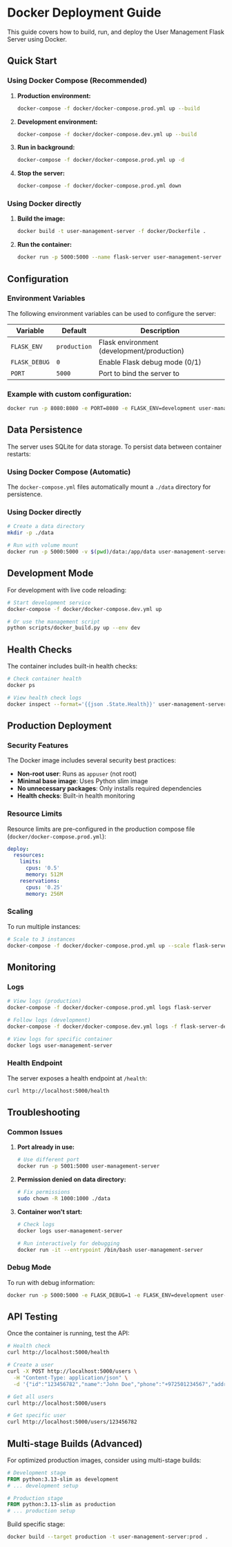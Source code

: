 # Docker Deployment Guide

This guide covers how to build, run, and deploy the User Management Flask Server using Docker.

## Quick Start

### Using Docker Compose (Recommended)

1. **Production environment:**
   ```bash
   docker-compose -f docker/docker-compose.prod.yml up --build
   ```

2. **Development environment:**
   ```bash
   docker-compose -f docker/docker-compose.dev.yml up --build
   ```

3. **Run in background:**
   ```bash
   docker-compose -f docker/docker-compose.prod.yml up -d
   ```

4. **Stop the server:**
   ```bash
   docker-compose -f docker/docker-compose.prod.yml down
   ```

### Using Docker directly

1. **Build the image:**
   ```bash
   docker build -t user-management-server -f docker/Dockerfile .
   ```

2. **Run the container:**
   ```bash
   docker run -p 5000:5000 --name flask-server user-management-server
   ```

## Configuration

### Environment Variables

The following environment variables can be used to configure the server:

| Variable | Default | Description |
|----------|---------|-------------|
| `FLASK_ENV` | `production` | Flask environment (development/production) |
| `FLASK_DEBUG` | `0` | Enable Flask debug mode (0/1) |
| `PORT` | `5000` | Port to bind the server to |

### Example with custom configuration:
```bash
docker run -p 8080:8080 -e PORT=8080 -e FLASK_ENV=development user-management-server
```

## Data Persistence

The server uses SQLite for data storage. To persist data between container restarts:

### Using Docker Compose (Automatic)
The `docker-compose.yml` files automatically mount a `./data` directory for persistence.

### Using Docker directly
```bash
# Create a data directory
mkdir -p ./data

# Run with volume mount
docker run -p 5000:5000 -v $(pwd)/data:/app/data user-management-server
```

## Development Mode

For development with live code reloading:

```bash
# Start development service
docker-compose -f docker/docker-compose.dev.yml up

# Or use the management script
python scripts/docker_build.py up --env dev
```

## Health Checks

The container includes built-in health checks:

```bash
# Check container health
docker ps

# View health check logs
docker inspect --format='{{json .State.Health}}' user-management-server
```

## Production Deployment

### Security Features

The Docker image includes several security best practices:

- **Non-root user**: Runs as `appuser` (not root)
- **Minimal base image**: Uses Python slim image
- **No unnecessary packages**: Only installs required dependencies
- **Health checks**: Built-in health monitoring

### Resource Limits

Resource limits are pre-configured in the production compose file (`docker/docker-compose.prod.yml`):

```yaml
deploy:
  resources:
    limits:
      cpus: '0.5'
      memory: 512M
    reservations:
      cpus: '0.25'
      memory: 256M
```

### Scaling

To run multiple instances:

```bash
# Scale to 3 instances
docker-compose -f docker/docker-compose.prod.yml up --scale flask-server=3
```

## Monitoring

### Logs

```bash
# View logs (production)
docker-compose -f docker/docker-compose.prod.yml logs flask-server

# Follow logs (development)
docker-compose -f docker/docker-compose.dev.yml logs -f flask-server-dev

# View logs for specific container
docker logs user-management-server
```

### Health Endpoint

The server exposes a health endpoint at `/health`:

```bash
curl http://localhost:5000/health
```

## Troubleshooting

### Common Issues

1. **Port already in use:**
   ```bash
   # Use different port
   docker run -p 5001:5000 user-management-server
   ```

2. **Permission denied on data directory:**
   ```bash
   # Fix permissions
   sudo chown -R 1000:1000 ./data
   ```

3. **Container won't start:**
   ```bash
   # Check logs
   docker logs user-management-server
   
   # Run interactively for debugging
   docker run -it --entrypoint /bin/bash user-management-server
   ```

### Debug Mode

To run with debug information:

```bash
docker run -p 5000:5000 -e FLASK_DEBUG=1 -e FLASK_ENV=development user-management-server
```

## API Testing

Once the container is running, test the API:

```bash
# Health check
curl http://localhost:5000/health

# Create a user
curl -X POST http://localhost:5000/users \
  -H "Content-Type: application/json" \
  -d '{"id":"123456782","name":"John Doe","phone":"+972501234567","address":"123 Main St"}'

# Get all users
curl http://localhost:5000/users

# Get specific user
curl http://localhost:5000/users/123456782
```

## Multi-stage Builds (Advanced)

For optimized production images, consider using multi-stage builds:

```dockerfile
# Development stage
FROM python:3.13-slim as development
# ... development setup

# Production stage
FROM python:3.13-slim as production
# ... production setup
```

Build specific stage:
```bash
docker build --target production -t user-management-server:prod .
```